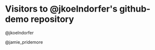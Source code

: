 Visitors to @jkoelndorfer's github-demo repository
==================================================

@jkoelndorfer

@jamie_pridemore
